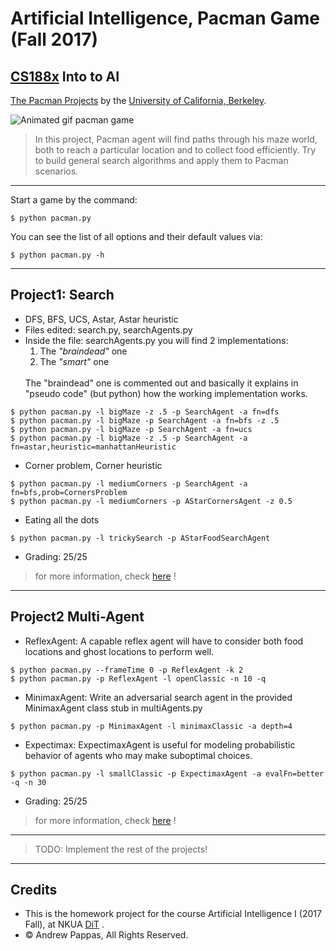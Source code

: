 Artificial Intelligence, Pacman Game (Fall 2017)
================================================

## [CS188x](http://ai.berkeley.edu/home.html) Into to AI 
[The Pacman Projects](http://ai.berkeley.edu/project_overview.html) by the [University of California, Berkeley](http://berkeley.edu/).

![Animated gif pacman game](http://ai.berkeley.edu/images/pacman_game.gif)

> In this project, Pacman agent will find paths through his maze world, both to reach a particular location and to collect food efficiently. Try to build general search algorithms and apply them to Pacman scenarios.

<hr> 

Start a game by the command:
```
$ python pacman.py
```
You can see the list of all options and their default values via:
```
$ python pacman.py -h
```

<hr>

## Project1: Search
- DFS, BFS, UCS, Astar, Astar heuristic 
- Files edited: search.py, searchAgents.py
- Inside the file: searchAgents.py you will find 2 implementations: 
  1. The *"braindead"* one
  2. The *"smart"* one
  <br>
  The "braindead" one is commented out and basically it explains in "pseudo code" (but python) how the working implementation works.

```
$ python pacman.py -l bigMaze -z .5 -p SearchAgent -a fn=dfs
$ python pacman.py -l bigMaze -p SearchAgent -a fn=bfs -z .5
$ python pacman.py -l bigMaze -p SearchAgent -a fn=ucs
$ python pacman.py -l bigMaze -z .5 -p SearchAgent -a fn=astar,heuristic=manhattanHeuristic
```
- Corner problem, Corner heuristic
```
$ python pacman.py -l mediumCorners -p SearchAgent -a fn=bfs,prob=CornersProblem
$ python pacman.py -l mediumCorners -p AStarCornersAgent -z 0.5
```
- Eating all the dots
```
$ python pacman.py -l trickySearch -p AStarFoodSearchAgent
```

- Grading: 25/25

> for more information, check [here](http://ai.berkeley.edu/search.html) !

<hr>

## Project2 Multi-Agent
- ReflexAgent: 
A capable reflex agent will have to consider both food locations and ghost locations to perform well.
```
$ python pacman.py --frameTime 0 -p ReflexAgent -k 2
$ python pacman.py -p ReflexAgent -l openClassic -n 10 -q
```
- MinimaxAgent: 
Write an adversarial search agent in the provided MinimaxAgent class stub in multiAgents.py
```
$ python pacman.py -p MinimaxAgent -l minimaxClassic -a depth=4
```
- Expectimax: 
ExpectimaxAgent is useful for modeling probabilistic behavior of agents who may make suboptimal choices.
```
$ python pacman.py -l smallClassic -p ExpectimaxAgent -a evalFn=better -q -n 30
```

- Grading: 25/25

> for more information, check [here](http://ai.berkeley.edu/multiagent.html) !

<hr>

> TODO: Implement the rest of the projects!

<hr>

## Credits
- This is the homework project for the course Artificial Intelligence I (2017 Fall), at NKUA [DiT](https://www.di.uoa.gr/en) .
- :copyright: Andrew Pappas, All Rights Reserved.
